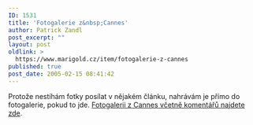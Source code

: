 ```yaml
---
ID: 1531
title: 'Fotogalerie z&nbsp;Cannes'
author: Patrick Zandl
post_excerpt: ""
layout: post
oldlink: >
  https://www.marigold.cz/item/fotogalerie-z-cannes
published: true
post_date: 2005-02-15 08:41:42
---
```

<p>Protože nestíhám fotky posílat v nějakém článku, nahrávám je přímo do fotogalerie, pokud to jde. <a href="http://www.marigold.cz/foto/thumbnails.php?album=10" >Fotogalerii z Cannes včetně komentářů najdete zde</a>.&nbsp;
</p>
